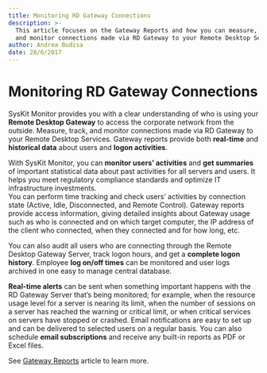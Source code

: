 ```yaml
---
title: Monitoring RD Gateway Connections
description: >-
  This article focuses on the Gateway Reports and how you can measure, track,
  and monitor connections made via RD Gateway to your Remote Desktop Services.
author: Andrea Budisa
date: 28/6/2017
---
```


# Monitoring RD Gateway Connections

SysKit Monitor provides you with a clear understanding of who is using your **Remote Desktop Gateway** to access the corporate network from the outside. Measure, track, and monitor connections made via RD Gateway to your Remote Desktop Services. Gateway reports provide both **real-time** and **historical data** about users and **logon activities**.

With SysKit Monitor, you can **monitor users’ activities** and **get summaries** of important statistical data about past activities for all servers and users. It helps you meet regulatory compliance standards and optimize IT infrastructure investments.  
You can perform time tracking and check users’ activities by connection state \(Active, Idle, Disconnected, and Remote Control\). Gateway reports provide access information, giving detailed insights about Gateway usage such as who is connected and on which target computer, the IP address of the client who connected, when they connected and for how long, etc.

You can also audit all users who are connecting through the Remote Desktop Gateway Server, track logon hours, and get a **complete logon history**. Employee **log on/off times** can be monitored and user logs archived in one easy to manage central database.

**Real-time alerts** can be sent when something important happens with the RD Gateway Server that’s being monitored; for example, when the resource usage level for a server is nearing its limit, when the number of sessions on a server has reached the warning or critical limit, or when critical services on servers have stopped or crashed. Email notifications are easy to set up and can be delivered to selected users on a regular basis. You can also schedule **email subscriptions** and receive any built-in reports as PDF or Excel files.

See [Gateway Reports](....../get-to-know-syskit-monitor/reports/gateway-reports.md) article to learn more.

